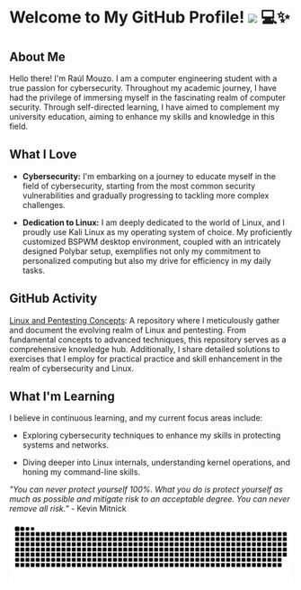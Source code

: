 # Welcome to My GitHub Profile! <img src="https://github.com/TheDudeThatCode/TheDudeThatCode/blob/master/Assets/Hi.gif" width="29px"> 💻✨

## About Me

Hello there! I'm Raúl Mouzo. I am a computer engineering student with a true passion for cybersecurity. Throughout my academic journey, I have had the privilege of immersing myself in the fascinating realm of computer security. Through self-directed learning, I have aimed to complement my university education, aiming to enhance my skills and knowledge in this field.


## What I Love

- **Cybersecurity:** I'm embarking on a journey to educate myself in the field of cybersecurity, starting from the most common security vulnerabilities and gradually progressing to tackling more complex challenges.

- **Dedication to Linux:** I am deeply dedicated to the world of Linux, and I proudly use Kali Linux as my operating system of choice. My proficiently customized BSPWM desktop environment, coupled with an intricately designed Polybar setup, exemplifies not only my commitment to personalized computing but also my drive for efficiency in my daily tasks.

## GitHub Activity

[Linux and Pentesting Concepts](https://github.com/raulmouzo/Pentesting): A repository where I meticulously gather and document the evolving realm of Linux and pentesting. From fundamental concepts to advanced techniques, this repository serves as a comprehensive knowledge hub. Additionally, I share detailed solutions to exercises that I employ for practical practice and skill enhancement in the realm of cybersecurity and Linux.

## What I'm Learning

I believe in continuous learning, and my current focus areas include:

- Exploring cybersecurity techniques to enhance my skills in protecting systems and networks.

- Diving deeper into Linux internals, understanding kernel operations, and honing my command-line skills.

_"You can never protect yourself 100%. What you do is protect yourself as much as possible and mitigate risk to an acceptable degree. You can never remove all risk."_ - Kevin Mitnick


![Snake animation](snake_animation.svg)